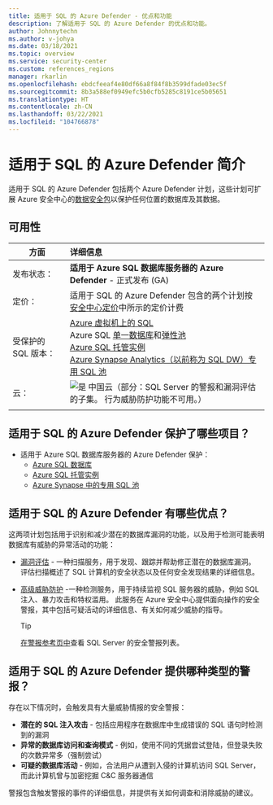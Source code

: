 ```yaml
---
title: 适用于 SQL 的 Azure Defender - 优点和功能
description: 了解适用于 SQL 的 Azure Defender 的优点和功能。
author: Johnnytechn
ms.author: v-johya
ms.date: 03/18/2021
ms.topic: overview
ms.service: security-center
ms.custom: references_regions
manager: rkarlin
ms.openlocfilehash: ebdcfeeaf4e80df66a8f84f8b3599dfade03ec5f
ms.sourcegitcommit: 8b3a588ef0949efc5b0cfb5285c8191ce5b05651
ms.translationtype: HT
ms.contentlocale: zh-CN
ms.lasthandoff: 03/22/2021
ms.locfileid: "104766878"
---
```

# <a name="introduction-to-azure-defender-for-sql"></a>适用于 SQL 的 Azure Defender 简介

适用于 SQL 的 Azure Defender 包括两个 Azure Defender 计划，这些计划可扩展 Azure 安全中心的[数据安全包](../azure-sql/database/azure-defender-for-sql.md)以保护任何位置的数据库及其数据。 

## <a name="availability"></a>可用性

|方面|详细信息|
|----|:----|
|发布状态：|**适用于 Azure SQL 数据库服务器的 Azure Defender** - 正式发布 (GA) |
|定价：|适用于 SQL 的 Azure Defender 包含的两个计划按[安全中心定价](https://www.azure.cn/pricing/details/security-center/)中所示的定价计费|
|受保护的 SQL 版本：|[Azure 虚拟机上的 SQL](../azure-sql/virtual-machines/windows/sql-server-on-azure-vm-iaas-what-is-overview.md)<br>Azure SQL [单一数据库](../azure-sql/database/single-database-overview.md)和[弹性池](../azure-sql/database/elastic-pool-overview.md)<br>[Azure SQL 托管实例](../azure-sql/managed-instance/sql-managed-instance-paas-overview.md)<br>[Azure Synapse Analytics（以前称为 SQL DW）专用 SQL 池](../synapse-analytics/sql-data-warehouse/sql-data-warehouse-overview-what-is.md)|
|云：|![是](./media/icons/yes-icon.png) 中国云（部分：SQL Server 的警报和漏洞评估的子集。 行为威胁防护功能不可用。）|
|||

## <a name="what-does-azure-defender-for-sql-protect"></a>适用于 SQL 的 Azure Defender 保护了哪些项目？
<!--Not available in MC: Azure Defender for SQL servers on machines-->
- 适用于 Azure SQL 数据库服务器的 Azure Defender 保护：
    - [Azure SQL 数据库](../azure-sql/database/sql-database-paas-overview.md)
    - [Azure SQL 托管实例](../azure-sql/managed-instance/sql-managed-instance-paas-overview.md)
    - [Azure Synapse 中的专用 SQL 池](../synapse-analytics/sql-data-warehouse/sql-data-warehouse-overview-what-is.md)


## <a name="what-are-the-benefits-of-azure-defender-for-sql"></a>适用于 SQL 的 Azure Defender 有哪些优点？

这两项计划包括用于识别和减少潜在的数据库漏洞的功能，以及用于检测可能表明数据库有威胁的异常活动的功能：

- [漏洞评估](../azure-sql/database/sql-vulnerability-assessment.md) - 一种扫描服务，用于发现、跟踪并帮助修正潜在的数据库漏洞。 评估扫描概述了 SQL 计算机的安全状态以及任何安全发现结果的详细信息。

- [高级威胁防护](../azure-sql/database/threat-detection-overview.md) -一种检测服务，用于持续监视 SQL 服务器的威胁，例如 SQL 注入、暴力攻击和特权滥用。 此服务在 Azure 安全中心提供面向操作的安全警报，其中包括可疑活动的详细信息、有关如何减少威胁的指导。
    > [!TIP]
    > [在警报参考页中](alerts-reference.md#alerts-sql-db-and-warehouse)查看 SQL Server 的安全警报列表。


## <a name="what-kind-of-alerts-does-azure-defender-for-sql-provide"></a>适用于 SQL 的 Azure Defender 提供哪种类型的警报？

存在以下情况时，会触发具有大量威胁情报的安全警报：

- **潜在的 SQL 注入攻击** - 包括应用程序在数据库中生成错误的 SQL 语句时检测到的漏洞
- **异常的数据库访问和查询模式** - 例如，使用不同的凭据尝试登陆，但登录失败的次数异常多（强制尝试）
- **可疑的数据库活动** - 例如，合法用户从遭到入侵的计算机访问 SQL Server，而此计算机曾与加密挖掘 C&C 服务器通信

警报包含触发警报的事件的详细信息，并提供有关如何调查和消除威胁的建议。



